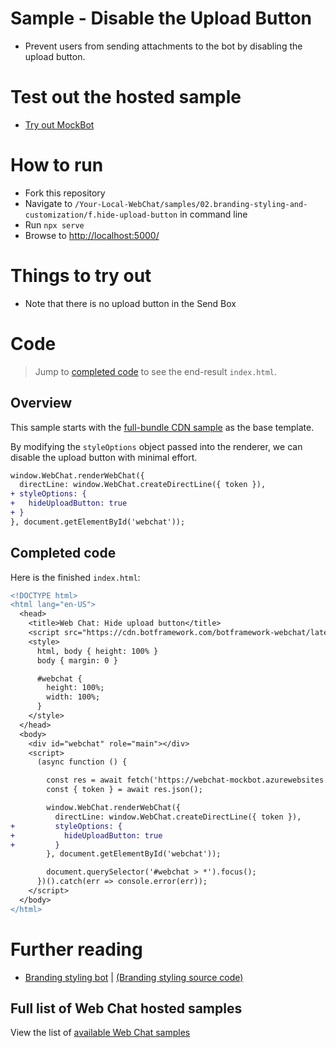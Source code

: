 # Sample - Disable the Upload Button

-  Prevent users from sending attachments to the bot by disabling the upload button.

# Test out the hosted sample

-  [Try out MockBot](https://microsoft.github.io/BotFramework-WebChat/02.branding-styling-and-customization/f.hide-upload-button)

# How to run

-  Fork this repository
-  Navigate to `/Your-Local-WebChat/samples/02.branding-styling-and-customization/f.hide-upload-button` in command line
-  Run `npx serve`
-  Browse to [http://localhost:5000/](http://localhost:5000/)

# Things to try out

-  Note that there is no upload button in the Send Box

# Code

> Jump to [completed code](#completed-code) to see the end-result `index.html`.

## Overview

This sample starts with the [full-bundle CDN sample](./../01.getting-started/a.full-bundle/README.md) as the base template.

By modifying the `styleOptions` object passed into the renderer, we can disable the upload button with minimal effort.

```diff
window.WebChat.renderWebChat({
  directLine: window.WebChat.createDirectLine({ token }),
+ styleOptions: {
+   hideUploadButton: true
+ }
}, document.getElementById('webchat'));
```

## Completed code

Here is the finished `index.html`:

```diff
<!DOCTYPE html>
<html lang="en-US">
  <head>
    <title>Web Chat: Hide upload button</title>
    <script src="https://cdn.botframework.com/botframework-webchat/latest/webchat.js"></script>
    <style>
      html, body { height: 100% }
      body { margin: 0 }

      #webchat {
        height: 100%;
        width: 100%;
      }
    </style>
  </head>
  <body>
    <div id="webchat" role="main"></div>
    <script>
      (async function () {

        const res = await fetch('https://webchat-mockbot.azurewebsites.net/directline/token', { method: 'POST' });
        const { token } = await res.json();

        window.WebChat.renderWebChat({
          directLine: window.WebChat.createDirectLine({ token }),
+         styleOptions: {
+           hideUploadButton: true
+         }
        }, document.getElementById('webchat'));

        document.querySelector('#webchat > *').focus();
      })().catch(err => console.error(err));
    </script>
  </body>
</html>
```

# Further reading

-  [Branding styling bot](https://microsoft.github.io/BotFramework-WebChat/05.a.branding-webchat-styling) | [(Branding styling source code)](https://github.com/microsoft/BotFramework-WebChat/tree/master/samples/05.a.branding-webchat-styling)

## Full list of Web Chat hosted samples

View the list of [available Web Chat samples](https://github.com/microsoft/BotFramework-WebChat/tree/master/samples)
